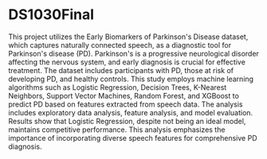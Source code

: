 # DS1030Final
This project utilizes the Early Biomarkers of Parkinson's Disease dataset, which captures naturally connected speech, as a diagnostic tool for Parkinson's disease (PD). Parkinson's is a progressive neurological disorder affecting the nervous system, and early diagnosis is crucial for effective treatment. The dataset includes participants with PD, those at risk of developing PD, and healthy controls. This study employs machine learning algorithms such as Logistic Regression, Decision Trees, K-Nearest Neighbors, Support Vector Machines, Random Forest, and XGBoost to predict PD based on features extracted from speech data. The analysis includes exploratory data analysis, feature analysis, and model evaluation. Results show that Logistic Regression, despite not being an ideal model, maintains competitive performance. This analysis emphasizes the importance of incorporating diverse speech features for comprehensive PD diagnosis.